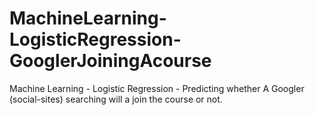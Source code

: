 # MachineLearning-LogisticRegression-GooglerJoiningAcourse
Machine Learning - Logistic Regression - Predicting whether A Googler (social-sites) searching will a join the course or not.
